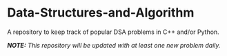 # Data-Structures-and-Algorithm
A repository to keep track of popular DSA problems in C++ and/or Python.

***NOTE:** This repository will be updated with at least one new problem daily.*
